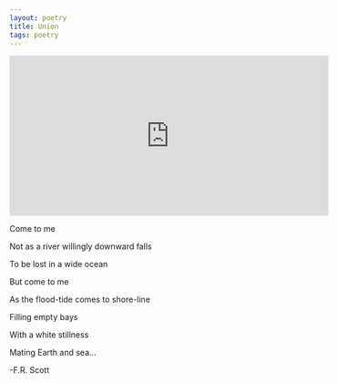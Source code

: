 ```yaml
---
layout: poetry
title: Union
tags: poetry
---
```


<iframe width="560" height="281" src="http://www.youtube.com/embed/CpStFGDsNOw?&autoplay=1&rel=0&theme=light&showinfo=0&modestbranding=1&controls=0&hd=1&color=white" frameborder="0" allowfullscreen></iframe>

Come to me

Not as a river willingly downward falls

To be lost in a wide ocean

But come to me

As the flood-tide comes to shore-line

Filling empty bays

With a white stillness

Mating Earth and sea...

-F.R. Scott